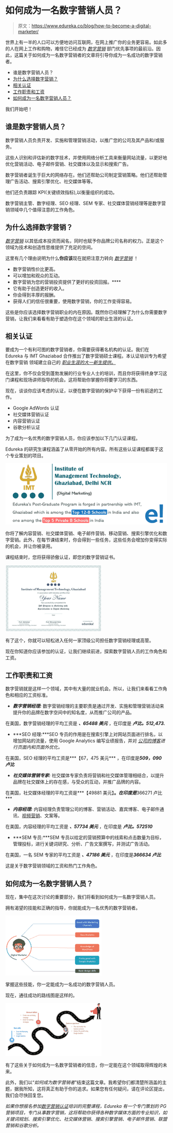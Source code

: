# 如何成为一名数字营销人员？

> 原文：<https://www.edureka.co/blog/how-to-become-a-digital-marketer/>

世界上有一半的人口可以方便地访问互联网，在网上推广你的业务更容易。如此多的人在网上工作和购物，难怪它已经成为 *[数字营销](https://www.edureka.co/post-graduate/digital-marketing-certification)* 部门优先事项的最前沿。因此，这篇关于如何成为一名数字营销者的文章将引导你成为一名成功的数字营销者。

*   谁是数字营销人员？
*   [为什么选择数字营销？](#Why_choose_Digital_Marketing?)
*   [相关认证](#Pertinent_certifications)
*   [工作职责和工资](#Job_roles_and_salary)
*   [如何成为一名数字营销人员？](#Become)

我们开始吧！

## 谁是数字营销人员？

数字营销人员负责开发、实施和管理营销活动，以推广您的公司及其产品和/或服务。

这些人识别和评估新的数字技术，并使用网络分析工具来衡量网站流量，以更好地优化营销活动、电子邮件营销、社交媒体以及显示和搜索广告。

数字营销者诞生于巨大的网络存在。他们还帮助公司制定营销策略。他们还帮助管理广告活动、搜索引擎优化、社交媒体等等。

他们还负责跟踪 KPI(关键绩效指标),以衡量组织的成功。

数字营销主管、数字经理、SEO 经理、SEM 专家、社交媒体营销经理等是数字营销领域中几个值得注意的工作角色。

## **为什么选择数字营销？**

*[数字营销](https://www.edureka.co/blog/digital-marketing-tutorial/)* 以其低成本投资而闻名，同时也赋予你品牌公司名称的权力。正是这个领域为技术和创造性思维提供了充足的空间。

这里有几个理由说明为什么**你应该**现在就把注意力转向 *[数字营销](https://www.edureka.co/blog/what-is-digital-marketing/)* ！

*   数字营销性价比更高。
*   可以增加和观众的互动。
*   数字营销为您的营销投资提供了更好的投资回报。****
*   它有助于创造更好的收入。
*   你会得到丰厚的报酬。
*   获得人们的信任很重要，使用数字营销，你的工作变得容易。

这些是你应该选择数字营销职业的内在原因。既然你已经理解了为什么你需要数字营销，让我们来看看有助于塑造你在这个领域的职业生涯的认证。

## **相关认证**

要成为一个有利可图的数字营销者，你需要获得著名机构的认证。我们在 Edureka 与 IMT Ghaziabad 合作推出了数字营销硕士课程。本认证培训专为希望在数字营销 领域建立自己的 *[职业生涯的大一新生提供。](https://www.edureka.co/blog/career-in-digital-marketing/)*

在这里，你不仅会受到蓬勃发展的行业专业人士的培训，而且你将获得终身学习这门课程和现场讲师指导的机会。这将帮助你掌握你将要学习的东西。

现在，谈谈你应该考虑的认证，以便在数字营销的保护伞下获得一份有前途的工作。

*   Google AdWords 认证
*   社交媒体营销认证
*   内容营销认证
*   谷歌分析认证

为了成为一名优秀的数字营销人员，你应该参加以下几门认证课程。

Edureka 的研究生课程涵盖了从零开始的所有内容。所有这些认证课程都属于这个专业策划的项目。

![PGP Marketing IMT - How to become a Digital Marketer-Edureka](img/0537340732b03775fe16399d46cf8d79.png)

你将了解内容营销、社交媒体营销、电子邮件营销、移动营销、搜索引擎优化和数字营销。此外，在每节课结束时，你会得到一些任务，这些任务会增加你变得实际的机会，并让你被录用。

课程结束时，您将获得骄傲认证，即您的数字营销证书。

![Digital Marketing Certificate-How to become a Digital Marketer-Edureka](img/ba31de3b11e25fa4adb5b02646a62d29.png)

有了这个，你就可以轻松进入任何一家顶级公司担任数字营销经理或高管。

现在你知道你应该参加的认证，让我们继续前进，探索数字营销人员的工作角色和工资。

## **工作职责和工资**

数字营销就是这样一个领域，其中有大量的就业机会。所以，让我们来看看工作角色和相应的工资标准。

*   ***数字营销经理:*** 数字营销经理的主要职责是通过开发、实施和管理营销活动来提升你的品牌在数字空间中的知名度，从而推广公司的产品。

在美国，数字营销经理的平均工资是 ***、65488 美元*** ，在印度是 ***卢比。512,473.***

*   ***SEO 经理:***SEO 专员的作用是在搜索引擎上对网站页面进行排名，以增加网站的流量，使用 Google Analytics 编写业绩报告，并对 *[公司的博客](https://www.edureka.co/blog/)进行页面内和页面外优化。*

在美国，SEO 经理的平均工资是***【67，475 美元*** ，在印度是***509，090 卢比***

*   ***社交媒体营销专家:*** 社交媒体专家负责将营销和社交媒体管理相结合，以提升品牌在社交媒体上的存在感，与受众的互动，并推广品牌的内容。

在美国，社交媒体经理的平均工资是***【49881 美元】**。*在印度是***366271 卢比***

*   ***内容经理:*** 内容经理负责管理公司的博客、营销活动、嘉宾博客、电子邮件通讯、[视频营销](https://www.youtube.com/user/edurekaIN?sub_confirmation=1)、文案等。

在美国，内容经理的平均工资是 ***、57734 美元*** ，在印度是 ***卢比。572510***

*   ***SEM 专员:***SEM 专员以给定的营销预算中的线索和点击数量为目标，管理投标，进行关键词研究、分析、广告文案撰写，并测试广告活动。

在美国，一名 SEM 专家的平均工资是 ***、47186 美元*** ，在印度是***366634 卢比***

这是关于数字营销领域的工资和热门工作角色。

## **如何成为一名数字营销人员？**

现在，集中在这次讨论的重要部分，我们将看到如何成为一名数字营销人员。

拥有渴望的技能和正确的指导，你就能成为一名优秀的数字营销者。

![Digital Marketing skills-How to become a Digital Marketer-Edureka](img/071200b110a6c318ad218e188c50185c.png)

掌握这些技能，你一定能成为一名成功的数字营销人员。

现在，通往成功的路线图是这样的。

![Digital Marketing Roadmap to success-Edureka](img/4af434d4d413732f390722a39d0e6324.png)

有了这些关于如何成为一名数字营销者的信息，你一定能在这个领域取得辉煌的未来。

此外，我们以“*如何成为数字营销者*”结束这篇文章。我希望你们都清楚所涵盖的主题，据我所知，这将真正有助于你的追求。如果您有任何疑问，请在评论区提出，我们会尽快回复您。

*如果你想报名参加[数字营销认证](https://www.edureka.co/digital-marketing)培训的完整课程，Edureka 有一个专门策划的 PG 营销项目，专门从事数字营销，这将帮助你获得各种数字媒体方面的专业知识，如关键词规划、搜索引擎优化、社交媒体营销、搜索引擎营销、电子邮件营销、联盟营销和谷歌分析。*
